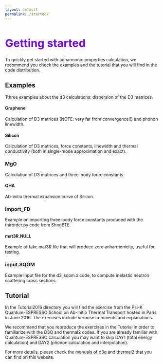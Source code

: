 ```yaml
---
layout: default
permalink: /started/
---
```

<h1 style="color:#6f02ec; font-size:36px; font-weight:bold;">Getting started</h1>

To quickly get started with anharmonic properties calculation, we recommend you check the examples and the tutorial that you will find in the code distribution.

## Examples
Tthree examples about the d3 calculations:
dispersion of  the D3 matrices. 

#### Graphene 
Calculation of D3 matrices (NOTE: very far from convergence!!) and phonon linewidth.

#### Silicon
Calculation of D3 matrices, force constants, linewidth and thermal conductivity (both in single-mode approximation and exact).

### MgO
Calculation of D3 matrices and three-body force constants.

#### QHA
Ab-initio thermal expansion curve of Silicon.

### Import_FD
Example on importing three-body force constants produced with the thirorder.py code from ShngBTE.


####  mat3R.NULL
Example of fake mat3R file that will produce zero anharmonicity, useful for testing.

### input.SQOM
Example input file for the d3_sqom.x code, to compute inelastic neutron scattering cross sections.

## Tutorial
In the Tutorial2016 directory you will find the exercise from the Psi-K 
Quantum-ESPRESSO School on Ab-Initio Thermal Transport hosted in Paris in June 
2016. The exercises include verbose comments and explanations. 

We recommend that you reproduce the exercises in the Tutorial in order  to 
familiarize with the D3Q and thermal2 codes. If you are already familiar with 
Quantum-ESPRESSO calculation you may want to skip DAY1 (total energy 
calculation) and DAY2 (phonon calculation and interpolation).


For more details, please check the [manuals of d3q](https://anharmonic.github.io/d3q/) and [thermal2](https://anharmonic.github.io/thermal2/) that you can find on this website.



